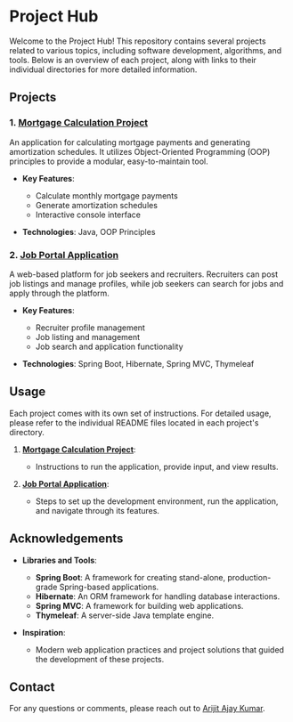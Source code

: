 # Project Hub

Welcome to the Project Hub! This repository contains several projects related to various topics, including software development, algorithms, and tools. Below is an overview of each project, along with links to their individual directories for more detailed information.

## Projects

### 1. [Mortgage Calculation Project](./mortgage-calculation)
An application for calculating mortgage payments and generating amortization schedules. It utilizes Object-Oriented Programming (OOP) principles to provide a modular, easy-to-maintain tool.

- **Key Features**:
  - Calculate monthly mortgage payments
  - Generate amortization schedules
  - Interactive console interface

- **Technologies**: Java, OOP Principles

### 2. [Job Portal Application](./job-portal)
A web-based platform for job seekers and recruiters. Recruiters can post job listings and manage profiles, while job seekers can search for jobs and apply through the platform.

- **Key Features**:
  - Recruiter profile management
  - Job listing and management
  - Job search and application functionality

- **Technologies**: Spring Boot, Hibernate, Spring MVC, Thymeleaf

## Usage

Each project comes with its own set of instructions. For detailed usage, please refer to the individual README files located in each project's directory.

1. **[Mortgage Calculation Project](./mortgage-calculation)**:
   - Instructions to run the application, provide input, and view results.

2. **[Job Portal Application](./job-portal)**:
   - Steps to set up the development environment, run the application, and navigate through its features.
   
## Acknowledgements

- **Libraries and Tools**: 
  - **Spring Boot**: A framework for creating stand-alone, production-grade Spring-based applications.
  - **Hibernate**: An ORM framework for handling database interactions.
  - **Spring MVC**: A framework for building web applications.
  - **Thymeleaf**: A server-side Java template engine.

- **Inspiration**: 
  - Modern web application practices and project solutions that guided the development of these projects.

## Contact

For any questions or comments, please reach out to [Arijit Ajay Kumar](kumararijit8672@gmail.com).

